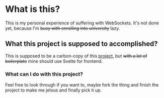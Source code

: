 # What is this?
This is my personal experience of suffering with WebSockets. It's not done yet, because I'm ~~busy with enrolling into univercity~~ lazy. 

## What this project is supposed to accomplished?
This is supposed to be a carbon-copy of this [project](https://github.com/ably-labs/websockets-cursor-sharing), but ~~with a lot of boilerplate~~ mine should use Svelte for frontend. 

### What can I do with this project?
Feel free to look through if you want to, maybe fork the thing and finish the project to make me jelous and finally pick it up.